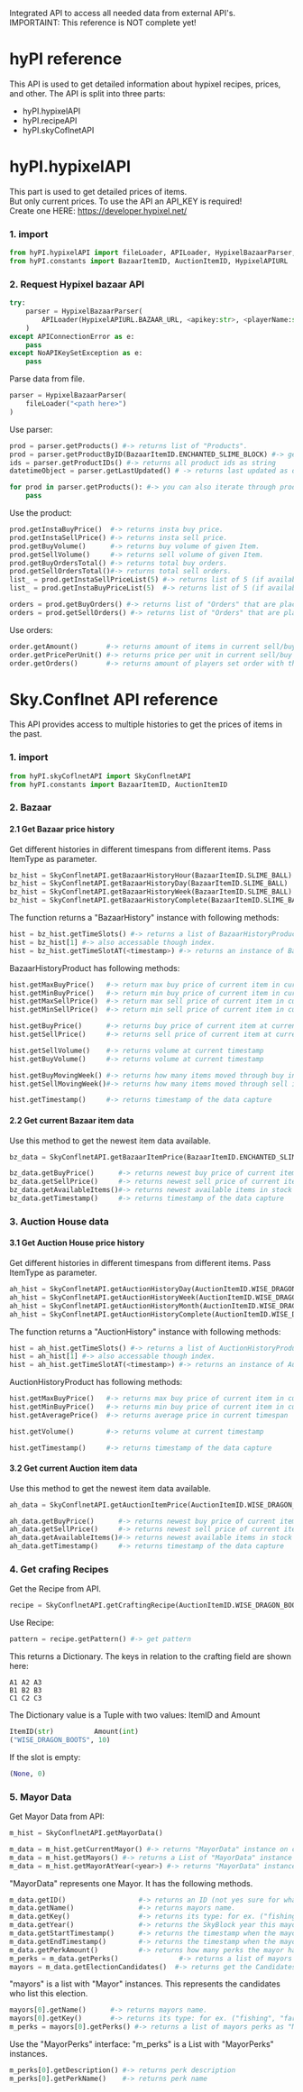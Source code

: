 Integrated API to access all needed data from external API's. \
IMPORTAINT: This reference is NOT complete yet! 

# hyPI reference
This API is used to get detailed information about hypixel recipes, prices, and other.
The API is split into three parts:

* hyPI.hypixelAPI
* hyPI.recipeAPI
* hyPI.skyCoflnetAPI



# hyPI.hypixelAPI

This part is used to get detailed prices of items.\
But only current prices. To use the API an API_KEY is required!\
Create one HERE: https://developer.hypixel.net/

### 1. import
```python
from hyPI.hypixelAPI import fileLoader, APILoader, HypixelBazaarParser, HypixelAuctionParser, HypixelItemParser
from hyPI.constants import BazaarItemID, AuctionItemID, HypixelAPIURL
```
### 2. Request Hypixel bazaar API
```python
try:
    parser = HypixelBazaarParser(
        APILoader(HypixelAPIURL.BAZAAR_URL, <apikey:str>, <playerName:str>)
    )
except APIConnectionError as e:
    pass
except NoAPIKeySetException as e:
    pass
```
Parse data from file.
```python
parser = HypixelBazaarParser(
    fileLoader("<path here>")
)
```
Use parser:
```python
prod = parser.getProducts() #-> returns list of "Products".
prod = parser.getProductByID(BazaarItemID.ENCHANTED_SLIME_BLOCK) #-> get "Products" by id
ids = parser.getProductIDs() #-> returns all product ids as string
datetimeObject = parser.getLastUpdated() # -> returns last updated as datetime object.

for prod in parser.getProducts(): #-> you can also iterate through products.
    pass

```
Use the product:
```python
prod.getInstaBuyPrice()  #-> returns insta buy price.
prod.getInstaSellPrice() #-> returns insta sell price.
prod.getBuyVolume()      #-> returns buy volume of given Item.
prod.getSellVolume()     #-> returns sell volume of given Item.
prod.getBuyOrdersTotal() #-> returns total buy orders.
prod.getSellOrdersTotal()#-> returns total sell orders.
list_ = prod.getInstaSellPriceList(5) #-> returns list of 5 (if available) items from the price stack (sum(list_) to get exact price for more than one item)
list_ = prod.getInstaBuyPriceList(5)  #-> returns list of 5 (if available) items from the price stack

orders = prod.getBuyOrders() #-> returns list of "Orders" that are placed on given item
orders = prod.getSellOrders() #-> returns list of "Orders" that are placed on given item
```
Use orders:
```python
order.getAmount()       #-> returns amount of items in current sell/buy order.
order.getPricePerUnit() #-> returns price per unit in current sell/buy order.
order.getOrders()       #-> returns amount of players set order with this specific price.
```
# Sky.Conflnet API reference
This API provides access to multiple histories to get the prices of items in the past.
### 1. import
```python
from hyPI.skyCoflnetAPI import SkyConflnetAPI
from hyPI.constants import BazaarItemID, AuctionItemID
```
### 2. Bazaar
#### 2.1 Get Bazaar price history
Get different histories in different timespans from different items. Pass ItemType as parameter.
```python
bz_hist = SkyConflnetAPI.getBazaarHistoryHour(BazaarItemID.SLIME_BALL)     #-> hourly item price history
bz_hist = SkyConflnetAPI.getBazaarHistoryDay(BazaarItemID.SLIME_BALL)      #-> daily item price history
bz_hist = SkyConflnetAPI.getBazaarHistoryWeek(BazaarItemID.SLIME_BALL)     #-> weekly item price history
bz_hist = SkyConflnetAPI.getBazaarHistoryComplete(BazaarItemID.SLIME_BALL) #-> entire item price history
```
The function returns a "BazaarHistory" instance with following methods:
```python
hist = bz_hist.getTimeSlots() #-> returns a list of BazaarHistoryProduct instances
hist = bz_hist[1] #-> also accessable though index.
hist = bz_hist.getTimeSlotAT(<timestamp>) #-> returns an instance of BazaarHistoryProduct at given timestamp
```
BazaarHistoryProduct has following methods:
```python
hist.getMaxBuyPrice()   #-> return max buy price of current item in current timespan
hist.getMinBuyPrice()   #-> return min buy price of current item in current timespan
hist.getMaxSellPrice()  #-> return max sell price of current item in current timespan
hist.getMinSellPrice()  #-> return min sell price of current item in current timespan

hist.getBuyPrice()      #-> returns buy price of current item at current timestamp
hist.getSellPrice()     #-> returns sell price of current item at current timestamp

hist.getSellVolume()    #-> returns volume at current timestamp
hist.getBuyVolume()     #-> returns volume at current timestamp

hist.getBuyMovingWeek() #-> returns how many items moved through buy in a Week
hist.getSellMovingWeek()#-> returns how many items moved through sell in a Week

hist.getTimestamp()     #-> returns timestamp of the data capture
```
#### 2.2 Get current Bazaar item data
Use this method to get the newest item data available.
```python
bz_data = SkyConflnetAPI.getBazaarItemPrice(BazaarItemID.ENCHANTED_SLIME_BLOCK)
```
```python
bz_data.getBuyPrice()      #-> returns newest buy price of current item
bz_data.getSellPrice()     #-> returns newest sell price of current item
bz_data.getAvailableItems()#-> returns newest available items in stock
bz_data.getTimestamp()     #-> returns timestamp of the data capture
```
### 3. Auction House data
#### 3.1 Get Auction House price history
Get different histories in different timespans from different items. Pass ItemType as parameter.
```python
ah_hist = SkyConflnetAPI.getAuctionHistoryDay(AuctionItemID.WISE_DRAGON_BOOTS)      #-> daily item price history
ah_hist = SkyConflnetAPI.getAuctionHistoryWeek(AuctionItemID.WISE_DRAGON_BOOTS)     #-> weekly item price history
ah_hist = SkyConflnetAPI.getAuctionHistoryMonth(AuctionItemID.WISE_DRAGON_BOOTS)    #-> monthly item price history
ah_hist = SkyConflnetAPI.getAuctionHistoryComplete(AuctionItemID.WISE_DRAGON_BOOTS) #-> entire item price history
```
The function returns a "AuctionHistory" instance with following methods:
```python
hist = ah_hist.getTimeSlots() #-> returns a list of AuctionHistoryProduct instances
hist = ah_hist[1] #-> also accessable though index.
hist = ah_hist.getTimeSlotAT(<timestamp>) #-> returns an instance of AuctionHistoryProduct at given timestamp
```
AuctionHistoryProduct has following methods:
```python
hist.getMaxBuyPrice()   #-> returns max buy price of current item in current timespan
hist.getMinBuyPrice()   #-> returns min buy price of current item in current timespan
hist.getAveragePrice()  #-> returns average price in current timespan

hist.getVolume()        #-> returns volume at current timestamp

hist.getTimestamp()     #-> returns timestamp of the data capture
```
#### 3.2 Get current Auction item data
Use this method to get the newest item data available.
```python
ah_data = SkyConflnetAPI.getAuctionItemPrice(AuctionItemID.WISE_DRAGON_BOOTS)
```


```python
ah_data.getBuyPrice()      #-> returns newest buy price of current item
ah_data.getSellPrice()     #-> returns newest sell price of current item
ah_data.getAvailableItems()#-> returns newest available items in stock
ah_data.getTimestamp()     #-> returns timestamp of the data capture
```
### 4. Get crafing Recipes
Get the Recipe from API.
```python
recipe = SkyConflnetAPI.getCraftingRecipe(AuctionItemID.WISE_DRAGON_BOOTS)
```
Use Recipe:
```python
pattern = recipe.getPattern() #-> get pattern
```
This returns a Dictionary. The keys in relation to the crafting field are shown here:

    A1 A2 A3
    B1 B2 B3
    C1 C2 C3
The Dictionary value is a Tuple with two values: ItemID and Amount
```python
ItemID(str)          Amount(int)
("WISE_DRAGON_BOOTS", 10)
```
If the slot is empty:
```python
(None, 0)
```
### 5. Mayor Data
Get Mayor Data from API:
```python
m_hist = SkyConflnetAPI.getMayorData()
```

```python
m_data = m_hist.getCurrentMayor() #-> returns "MayorData" instance on current active Mayor.
m_data = m_hist.getMayors() #-> returns a List of "MayorData" instance of all available Mayors in the past.
m_data = m_hist.getMayorAtYear(<year>) #-> returns "MayorData" instance of the given SkyBlock Year.
```
"MayorData" represents one Mayor.
It has the following methods.
```python
m_data.getID()                  #-> returns an ID (not yes sure for what use)
m_data.getName()                #-> returns mayors name.
m_data.getKey()                 #-> returns its type: for ex. ("fishing", "farming", ...)
m_data.getYear()                #-> returns the SkyBlock year this mayor is active.
m_data.getStartTimestamp()      #-> returns the timestamp when the mayor gets active.
m_data.getEndTimestamp()        #-> returns the timestamp when the mayor time is over.
m_data.getPerkAmount()          #-> returns how many perks the mayor has.
m_perks = m_data.getPerks()               #-> returns a list of mayors perks as "MayorPerk" ("explained below")
mayors = m_data.getElectionCandidates()  #-> returns get the Candidates. (Where this mayor won the election)
```

"mayors" is a list with "Mayor" instances.
This represents the candidates who list this election.
```python
mayors[0].getName()      #-> returns mayors name.
mayors[0].getKey()       #-> returns its type: for ex. ("fishing", "farming", ...)
m_perks = mayors[0].getPerks() #-> returns a list of mayors perks as "MayorPerk" ("explained below")
```

Use the "MayorPerks" interface:
"m_perks" is a List with "MayorPerks" instances.

```python
m_perks[0].getDescription() #-> returns perk description
m_perks[0].getPerkName()    #-> returns perk name
```
